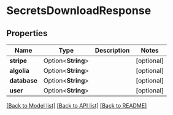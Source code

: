 # SecretsDownloadResponse

## Properties

Name | Type | Description | Notes
------------ | ------------- | ------------- | -------------
**stripe** | Option<**String**> |  | [optional]
**algolia** | Option<**String**> |  | [optional]
**database** | Option<**String**> |  | [optional]
**user** | Option<**String**> |  | [optional]

[[Back to Model list]](../README.md#documentation-for-models) [[Back to API list]](../README.md#documentation-for-api-endpoints) [[Back to README]](../README.md)


